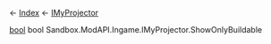 ← [Index](Api-Index) ← [IMyProjector](Sandbox.ModAPI.Ingame.IMyProjector)

[bool](System.Boolean) bool Sandbox.ModAPI.Ingame.IMyProjector.ShowOnlyBuildable